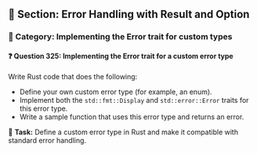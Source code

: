## 📘 Section: Error Handling with Result and Option  
### 🔹 Category: Implementing the Error trait for custom types  
#### ❓ Question 325: Implementing the Error trait for a custom error type

Write Rust code that does the following:

- Define your own custom error type (for example, an enum).
- Implement both the `std::fmt::Display` and `std::error::Error` traits for this error type.
- Write a sample function that uses this error type and returns an error.

🔧 **Task:** Define a custom error type in Rust and make it compatible with standard error handling.
